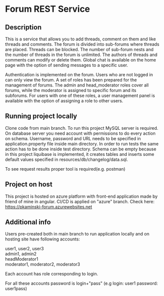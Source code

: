 # Forum REST Service

## Description
This is a service that allows you to add threads, comment on them and like threads and comments. The forum is divided into sub-forums where threads are placed. Threads can be blocked. The number of sub-forum nests and the number of threads in the forum is unlimited. The authors of threads and comments can modify or delete them. Global chat is available on the home page with the option of sending messages to a specific user.

Authentication is implemented on the forum. Users who are not logged in can only view the forum. A set of roles has been prepared for the management of forums. The admin and head_moderator roles cover all forums, while the moderator is assigned to specific forum and its subforums. For users with one of these roles, a user management panel is available with the option of assigning a role to other users.

## Running project locally

Clone code from main branch. To run this project MySQL server is required. On database server you need account with permissions to do every action on schema. Username, password and URL needs to be specified in application.property file inside main directory. In order to run tests the same action has to be done inside test directory. Schema can be empty because in this project liquibase is implemented, it creates tables and inserts some default values specified in resources/db/changelog/data.sql.

To see request results proper tool is required(e.g. postman)

## Project on host
  
This project is hosted on azure platform with front-end application made by friend of mine in angular. CI/CD is applied on "azure" branch. 
Check here: https://pkaminski-forum.azurewebsites.net

## Additional info

Users pre-created both in main branch to run application locally and on hosting site have following accounts:

user1, user2, user3<br>
admin1, admin2<br>
headModerator1<br>
moderator1, moderator2, moderator3

Each account has role corresponding to login.

For all these accounts password is login+"pass" (e.g login: user1 password: user1pass)
